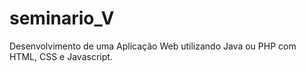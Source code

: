 # seminario_V
Desenvolvimento de uma Aplicação Web utilizando Java ou PHP com HTML, CSS e Javascript.
